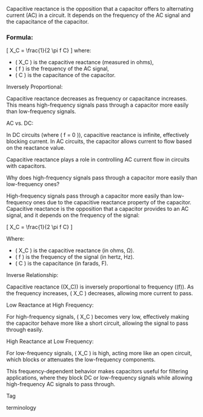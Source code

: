 Capacitive reactance is the opposition that a capacitor offers to alternating current (AC) in a circuit. It depends on the frequency of the AC signal and the capacitance of the capacitor.

### Formula:

\[
X_C = \frac{1}{2 \pi f C}
\]
where:
- \( X_C \) is the capacitive reactance (measured in ohms),
- \( f \) is the frequency of the AC signal,
- \( C \) is the capacitance of the capacitor.

Inversely Proportional:

Capacitive reactance decreases as frequency or capacitance increases. This means high-frequency signals pass through a capacitor more easily than low-frequency signals.

AC vs. DC:

In DC circuits (where \( f = 0 \)), capacitive reactance is infinite, effectively blocking current. In AC circuits, the capacitor allows current to flow based on the reactance value.

Capacitive reactance plays a role in controlling AC current flow in circuits with capacitors.

Why does high-frequency signals pass through a capacitor more easily than low-frequency ones?

High-frequency signals pass through a capacitor more easily than low-frequency ones due to the capacitive reactance property of the capacitor. Capacitive reactance is the opposition that a capacitor provides to an AC signal, and it depends on the frequency of the signal:

\[
X_C = \frac{1}{2 \pi f C}
\]

Where:
- \( X_C \) is the capacitive reactance (in ohms, Ω).
- \( f \) is the frequency of the signal (in hertz, Hz).
- \( C \) is the capacitance (in farads, F).

Inverse Relationship:

Capacitive reactance (\(X_C\)) is inversely proportional to frequency (\(f\)). As the frequency increases, \( X_C \) decreases, allowing more current to pass.

Low Reactance at High Frequency:

For high-frequency signals, \( X_C \) becomes very low, effectively making the capacitor behave more like a short circuit, allowing the signal to pass through easily.

High Reactance at Low Frequency:

For low-frequency signals, \( X_C \) is high, acting more like an open circuit, which blocks or attenuates the low-frequency components.

This frequency-dependent behavior makes capacitors useful for filtering applications, where they block DC or low-frequency signals while allowing high-frequency AC signals to pass through.

Tag

terminology
